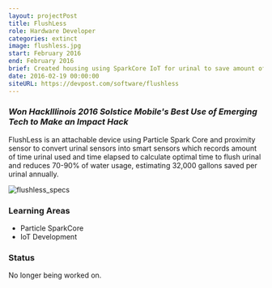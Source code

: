 ```yaml
---
layout: projectPost
title: FlushLess
role: Hardware Developer
categories: extinct
image: flushless.jpg
start: February 2016
end: February 2016
brief: Created housing using SparkCore IoT for urinal to save amount of water used during flushes.
date: 2016-02-19 00:00:00
siteURL: https://devpost.com/software/flushless
---
```

### *Won HackIllinois 2016 Solstice Mobile's Best Use of Emerging Tech to Make an Impact Hack*

FlushLess is an attachable device using Particle Spark Core and proximity sensor to convert urinal sensors into smart sensors which records amount of time urinal used and time elapsed to calculate optimal time to flush urinal and reduces 70-90% of water usage, estimating 32,000 gallons saved per urinal annually.

![flushless_specs](../../assets/images/flushless_specs.jpg)

### Learning Areas
* Particle SparkCore
* IoT Development

### Status
No longer being worked on.
